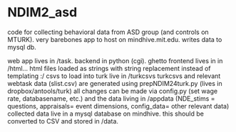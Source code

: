 NDIM2_asd
========

code for collecting behavioral data from ASD group (and controls on MTURK). very barebones app to host on mindhive.mit.edu. writes data to mysql db.

web app lives in /task. backend in python (cgi). ghetto frontend lives in in /html... html files loaded as strings with string replacement instead of templating :/
csvs to load into turk live in /turkcsvs
turkcsvs and relevant webtask data (slist.csv) are generated using prepNDIM24turk.py (lives in dropbox/antools/turk)
all changes can be made via config.py (set wage rate, databasename, etc.) and the data living in /appdata (NDE_stims = questions, appraisals= event dimensions, config_data= other relevant data)
collected data live in a mysql database on mindhive. this should be converted to CSV and stored in /data.

